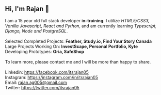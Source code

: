 ## Hi, I'm Rajan 👋

I am a 15 year old full stack developer **in-training**. I utilize _HTML5/CSS3, Vanilla Javascript, React and Python_, and am currently learning _Typescript, Django, Node and PostgreSQL_. <br><br>
Selected Completed Projects: __Feather, Study.io, Find Your Story Canada__<br>
Large Projects Working On: __InvestScape, Personal Portfolio, Kyte__<br>
Developing Prototypes: __Oria, SafeShop__
<br><br>
To learn more, please contact me and I will be more than happy to share.
<br><br>
Linkedin: https://facebook.com/itsrajan05 <br>
Instagram: https://instagram.com/in/itsrajan05<br>
Email: rajan.ag005@gmail.com<br>
Twitter: https://twitter.com/itsrajan05<br>
